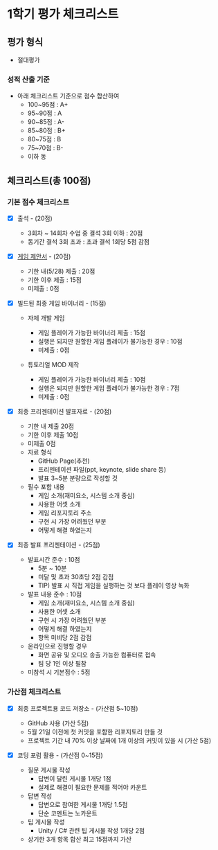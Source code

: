 # 1학기 평가 체크리스트
## 평가 형식
- 절대평가
### 성적 산출 기준
- 아래 체크리스트 기준으로 점수 합산하여
  - 100~95점 : A+
  - 95~90점 : A
  - 90~85점 : A-
  - 85~80점 : B+
  - 80~75점 : B
  - 75~70점 : B-
  - 이하 동

## 체크리스트(총 100점)
### 기본 점수 체크리스트
- [x] 출석 - (20점)
  - 3회차 ~ 14회차 수업 중 결석 3회 이하 : 20점
  - 동기간 결석 3회 초과 : 초과 결석 1회당 5점 감점

- [x] [게임 제안서](./reports/README.md) - (20점)
  - 기한 내(5/28) 제출 : 20점
  - 기한 이후 제출 : 15점
  - 미제출 : 0점

- [x] 빌드된 최종 게임 바이너리 - (15점)
  - 자체 개발 게임
    - 게임 플레이가 가능한 바이너리 제출 : 15점
    - 실행은 되지만 원할한 게임 플레이가 불가능한 경우 : 10점
    - 미제출 : 0점

  - 튜토리얼 MOD 제작
    - 게임 플레이가 가능한 바이너리 제출 : 10점
    - 실행은 되지만 원할한 게임 플레이가 불가능한 경우 : 7점
    - 미제출 : 0점

- [x] 최종 프리젠테이션 발표자료 - (20점)
  - 기한 내 제출 20점
  - 기한 이후 제출 10점
  - 미제출 0점
  - 자료 형식
    - GitHub Page(추천)
    - 프리젠테이션 파일(ppt, keynote, slide share 등)
    - 발표 3~5분 분량으로 작성할 것
  - 필수 포함 내용
    - 게임 소개(재미요소, 시스템 소개 중심)
    - 사용한 어셋 소개
    - 게임 리포지토리 주소
    - 구현 시 가장 어려웠던 부분
    - 어떻게 해결 하였는지

- [x] 최종 발표 프리젠테이션 - (25점)
  - 발표시간 준수 : 10점
    - 5분 ~ 10분
    - 미달 및 초과 30초당 2점 감점
    - TIP) 발표 시 직접 게임을 실행하는 것 보다 플레이 영상 녹화
  - 발표 내용 준수 : 10점
    - 게임 소개(재미요소, 시스템 소개 중심)
    - 사용한 어셋 소개
    - 구현 시 가장 어려웠던 부분
    - 어떻게 해결 하였는지
    - 항목 미비당 2점 감점
  - 온라인으로 진행할 경우
    - 화면 공유 및 오디오 송출 가능한 컴퓨터로 접속
    - 팀 당 1인 이상 필참
  - 미참석 시 기본점수 : 5점

### 가산점 체크리스트
- [x] 최종 프로젝트용 코드 저장소 - (가산점 5~10점)
  - GitHub 사용 (가산 5점)
  - 5월 21일 이전에 첫 커밋을 포함한 리포지토리 만들 것
  - 프로젝트 기간 내 70% 이상 날짜에 1개 이상의 커밋이 있을 시 (가산 5점)

- [x] 코딩 포럼 활용 - (가산점 0~15점)
  - 질문 게시물 작성
    - 답변이 달린 게시물 1개당 1점
    - 실제로 해결이 필요한 문제를 적어야 카운트
  - 답변 작성
    - 답변으로 참여한 게시물 1개당 1.5점
    - 단순 코멘트는 노카운트
  - 팁 게시물 작성
    - Unity / C# 관련 팁 게시물 작성 1개당 2점
  - 상기한 3개 항목 합산 최고 15점까지 가산